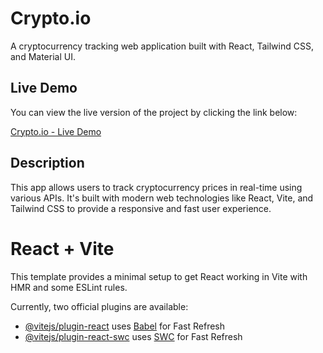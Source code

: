 # Crypto.io

A cryptocurrency tracking web application built with React, Tailwind CSS, and Material UI.

## Live Demo

You can view the live version of the project by clicking the link below:

[Crypto.io - Live Demo](https://crypto-io-j86d.vercel.app/)

## Description

This app allows users to track cryptocurrency prices in real-time using various APIs. It's built with modern web technologies like React, Vite, and Tailwind CSS to provide a responsive and fast user experience.


# React + Vite

This template provides a minimal setup to get React working in Vite with HMR and some ESLint rules.

Currently, two official plugins are available:

- [@vitejs/plugin-react](https://github.com/vitejs/vite-plugin-react/blob/main/packages/plugin-react/README.md) uses [Babel](https://babeljs.io/) for Fast Refresh
- [@vitejs/plugin-react-swc](https://github.com/vitejs/vite-plugin-react-swc) uses [SWC](https://swc.rs/) for Fast Refresh

